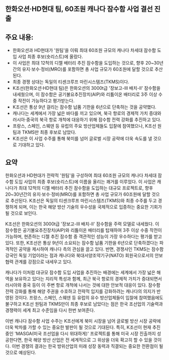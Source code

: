 ## 한화오션·HD현대 팀, 60조원 캐나다 잠수함 사업 결선 진출

## 주요 내용:
*   한화오션과 HD현대가 '원팀'을 이뤄 최대 60조원 규모의 캐나다 차세대 잠수함 도입 사업 최종 후보(숏리스트)에 올랐다.
*   이 사업은 최대 12척의 디젤 배터리 추진 잠수함을 도입하는 것으로, 향후 20~30년간의 유지·보수·정비(MRO)를 포함하면 총 사업 규모가 60조원에 달할 것으로 추산된다.
*   최종 경쟁 상대는 독일의 티센크루프 마린시스템즈(TKMS)이다.
*   K조선(한화오션·HD현대 팀)은 한화오션의 3000t급 '장보고-Ⅲ 배치-Ⅱ' 잠수함을 내세웠으며, 이 잠수함은 공기불요추진장치(AIP)와 리튬이온 배터리로 3주 이상 수중 작전이 가능하다고 평가받는다.
*   K조선은 통상 9년 걸리는 잠수함 납품 기한을 6년으로 단축하는 것을 공약했다.
*   캐나다는 세계에서 가장 넓은 바다를 끼고 있으며, 북극 항로의 경제적 가치 증대와 러시아·중국의 북극 항로 개척에 대응하기 위해 잠수함 전력 강화를 추진하고 있다.
*   프랑스, 스페인, 스웨덴 등 유럽의 주요 방산업체들도 입찰에 참여했으나, K조선 원팀과 TKMS만 최종 후보로 남았다.
*   K조선은 이 사업 수주를 통해 북미를 넘어 글로벌 시장 공략에 더욱 속도를 낼 것으로 기대하고 있다.

## 요약

한화오션과 HD현대가 전략적 '원팀'을 구성하여 최대 60조원 규모의 캐나다 차세대 잠수함 도입 사업의 최종 후보(숏리스트)에 이름을 올리는 쾌거를 이루었다. 이 사업은 캐나다가 최대 12척의 디젤 배터리 추진 잠수함을 도입하는 대규모 프로젝트로, 향후 20~30년간의 유지·보수·정비(MRO)를 포함하면 총 사업 규모가 60조원에 달할 것으로 추산된다. K조선은 독일의 티센크루프 마린시스템즈(TKMS)와 최종 수주를 두고 경쟁하게 되며, 이는 한국 해양 방산 기술의 우수성을 국제적으로 입증하는 중요한 기회가 될 것으로 보인다.

K조선은 한화오션의 3000t급 '장보고-Ⅲ 배치-Ⅱ' 잠수함을 주력 모델로 내세웠다. 이 잠수함은 공기불요추진장치(AIP)와 리튬이온 배터리를 탑재하여 3주 이상 수중 작전이 가능하며, 현존하는 디젤 추진 잠수함 중 객관적인 성능이 가장 우수하다는 평가를 받고 있다. 또한, K조선은 통상 9년이 소요되는 잠수함 납품 기한을 6년으로 단축하겠다는 파격적인 공약을 제시하여 캐나다 측의 관심을 끌고 있다. 반면, 경쟁사인 TKMS는 잠수함 강국인 독일 기업이라는 점과 캐나다와 북대서양조약기구(NATO) 회원국으로서의 안보 협력 관계를 강점으로 내세우고 있다.

캐나다가 이처럼 대규모 잠수함 도입 사업을 추진하는 배경에는 세계에서 가장 넓은 해역을 보유하고 있다는 지리적 특성과 함께, 최근 북극 항로의 경제적 가치가 증대되면서 러시아와 중국 등이 이 주변 항로 개척에 나서는 것에 대한 안보적 대응이 있다. 잠수함 전력 강화를 통해 해양 주권을 수호하고 전략적 입지를 강화하려는 캐나다의 의지가 반영된 것이다. 프랑스, 스페인, 스웨덴 등 유럽의 유수 방산업체들이 입찰에 참여했음에도 불구하고 K조선 원팀과 TKMS만이 최종 후보로 남았다는 점은 한국 조선업의 기술력과 경쟁력이 세계 최고 수준임을 다시 한번 보여준다.

이번 캐나다 잠수함 사업 수주는 K조선에게 북미 시장을 넘어 글로벌 방산 시장 공략에 더욱 박차를 가할 수 있는 중요한 발판이 될 것으로 기대된다. 특히, K조선이 현재 추진 중인 'MASGA(미국 조선업을 다시 위대하게)' 프로젝트를 통해 미국 시장 진출까지 성공한다면, 한국 해양 방산 산업은 전 세계적으로 그 위상을 더욱 확고히 할 수 있을 것이다. 이번 경쟁의 결과는 한국 방위산업의 미래 성장 동력과 직결되는 중요한 전환점이 될 것으로 예상된다.